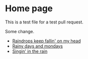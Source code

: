 # Home page

This is a test file for a test pull request.

Some change.

-  [Raindrops keep fallin' on my head](https://www.youtube.com/watch?v=sySlY1XKlhM)
-  [Rainy days and mondays](https://www.youtube.com/watch?v=PjFoQxjgbrs)
-  [Singin' in the rain](https://www.youtube.com/watch?v=swloMVFALXw)

